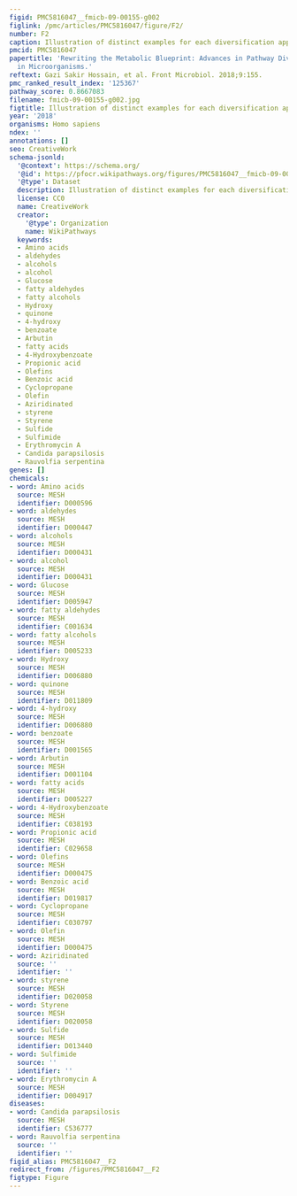 ```yaml
---
figid: PMC5816047__fmicb-09-00155-g002
figlink: /pmc/articles/PMC5816047/figure/F2/
number: F2
caption: Illustration of distinct examples for each diversification approach.
pmcid: PMC5816047
papertitle: 'Rewriting the Metabolic Blueprint: Advances in Pathway Diversification
  in Microorganisms.'
reftext: Gazi Sakir Hossain, et al. Front Microbiol. 2018;9:155.
pmc_ranked_result_index: '125367'
pathway_score: 0.8667083
filename: fmicb-09-00155-g002.jpg
figtitle: Illustration of distinct examples for each diversification approach
year: '2018'
organisms: Homo sapiens
ndex: ''
annotations: []
seo: CreativeWork
schema-jsonld:
  '@context': https://schema.org/
  '@id': https://pfocr.wikipathways.org/figures/PMC5816047__fmicb-09-00155-g002.html
  '@type': Dataset
  description: Illustration of distinct examples for each diversification approach.
  license: CC0
  name: CreativeWork
  creator:
    '@type': Organization
    name: WikiPathways
  keywords:
  - Amino acids
  - aldehydes
  - alcohols
  - alcohol
  - Glucose
  - fatty aldehydes
  - fatty alcohols
  - Hydroxy
  - quinone
  - 4-hydroxy
  - benzoate
  - Arbutin
  - fatty acids
  - 4-Hydroxybenzoate
  - Propionic acid
  - Olefins
  - Benzoic acid
  - Cyclopropane
  - Olefin
  - Aziridinated
  - styrene
  - Styrene
  - Sulfide
  - Sulfimide
  - Erythromycin A
  - Candida parapsilosis
  - Rauvolfia serpentina
genes: []
chemicals:
- word: Amino acids
  source: MESH
  identifier: D000596
- word: aldehydes
  source: MESH
  identifier: D000447
- word: alcohols
  source: MESH
  identifier: D000431
- word: alcohol
  source: MESH
  identifier: D000431
- word: Glucose
  source: MESH
  identifier: D005947
- word: fatty aldehydes
  source: MESH
  identifier: C001634
- word: fatty alcohols
  source: MESH
  identifier: D005233
- word: Hydroxy
  source: MESH
  identifier: D006880
- word: quinone
  source: MESH
  identifier: D011809
- word: 4-hydroxy
  source: MESH
  identifier: D006880
- word: benzoate
  source: MESH
  identifier: D001565
- word: Arbutin
  source: MESH
  identifier: D001104
- word: fatty acids
  source: MESH
  identifier: D005227
- word: 4-Hydroxybenzoate
  source: MESH
  identifier: C038193
- word: Propionic acid
  source: MESH
  identifier: C029658
- word: Olefins
  source: MESH
  identifier: D000475
- word: Benzoic acid
  source: MESH
  identifier: D019817
- word: Cyclopropane
  source: MESH
  identifier: C030797
- word: Olefin
  source: MESH
  identifier: D000475
- word: Aziridinated
  source: ''
  identifier: ''
- word: styrene
  source: MESH
  identifier: D020058
- word: Styrene
  source: MESH
  identifier: D020058
- word: Sulfide
  source: MESH
  identifier: D013440
- word: Sulfimide
  source: ''
  identifier: ''
- word: Erythromycin A
  source: MESH
  identifier: D004917
diseases:
- word: Candida parapsilosis
  source: MESH
  identifier: C536777
- word: Rauvolfia serpentina
  source: ''
  identifier: ''
figid_alias: PMC5816047__F2
redirect_from: /figures/PMC5816047__F2
figtype: Figure
---
```

